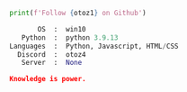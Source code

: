 ```python
print(f'Follow {otoz1} on Github')
```

```python
       OS  :  win10 
   Python  :  python 3.9.13
Languages  :  Python, Javascript, HTML/CSS
  Discord  :  otoz4
   Server  :  None
```

```json
Knowledge is power.
```
